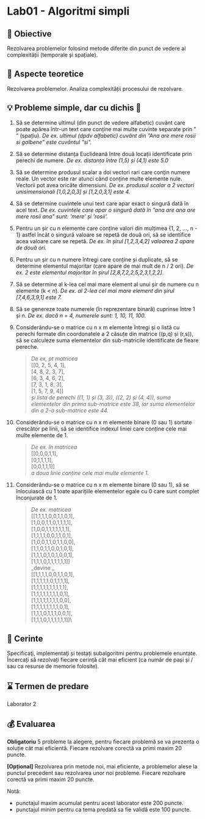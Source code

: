 # Lab01 - Algoritmi simpli

## :microscope: Obiective

Rezolvarea problemelor folosind metode diferite din punct de vedere al complexității (temporale și spațiale).

## :book: Aspecte teoretice

Rezolvarea problemelor. Analiza complexității procesului de rezolvare.

## :bulb: Probleme simple, dar cu dichis :blossom:

1. Să se determine ultimul (din punct de vedere alfabetic) cuvânt care poate apărea într-un text care conține mai multe cuvinte separate prin ” ” (spațiu). _De ex. ultimul (dpdv alfabetic) cuvânt din ”Ana are mere rosii si galbene” este cuvântul "si"._

2. Să se determine distanța Euclideană între două locații identificate prin perechi de numere.
   _De ex. distanța între (1,5) și (4,1) este 5.0_

3. Să se determine produsul scalar a doi vectori rari care conțin numere reale. Un vector este rar atunci când conține multe elemente nule. Vectorii pot avea oricâte dimensiuni.
   _De ex. produsul scalar a 2 vectori unisimensionali [1,0,2,0,3] și [1,2,0,3,1] este 4._

4. Să se determine cuvintele unui text care apar exact o singură dată în acel text.
   _De ex. cuvintele care apar o singură dată în ”ana are ana are mere rosii ana" sunt: 'mere' și 'rosii'._

5. Pentru un șir cu n elemente care conține valori din mulțimea {1, 2, ..., n - 1} astfel încât o singură valoare se repetă de două ori, să se identifice acea valoare care se repetă.
   _De ex. în șirul [1,2,3,4,2] valoarea 2 apare de două ori._

6. Pentru un șir cu n numere întregi care conține și duplicate, să se determine elementul majoritar (care apare de mai mult de n / 2 ori).
   _De ex. 2 este elementul majoritar în șirul [2,8,7,2,2,5,2,3,1,2,2]._

7. Să se determine al k-lea cel mai mare element al unui șir de numere cu n elemente (k < n).
   _De ex. al 2-lea cel mai mare element din șirul [7,4,6,3,9,1] este 7._

8. Să se genereze toate numerele (în reprezentare binară) cuprinse între 1 și n.
   _De ex. dacă n = 4, numerele sunt: 1, 10, 11, 100._

9. Considerându-se o matrice cu n x m elemente întregi și o listă cu perechi formate din coordonatele a 2 căsuțe din matrice ((p,q) și (r,s)), să se calculeze suma elementelor din sub-matricile identificate de fieare pereche.

   > _De ex, pt matricea_\
   > [[0, 2, 5, 4, 1], \
 [4, 8, 2, 3, 7], \
 [6, 3, 4, 6, 2], \
 [7, 3, 1, 8, 3], \
 [1, 5, 7, 9, 4]] \
   > _și lista de perechi ((1, 1) și (3, 3)), ((2, 2) și (4, 4)), suma elementelor din prima sub-matrice este 38, iar suma elementelor din a 2-a sub-matrice este 44._

10. Considerându-se o matrice cu n x m elemente binare (0 sau 1) sortate crescător pe linii, să se identifice indexul liniei care conține cele mai multe elemente de 1.

    > _De ex. în matricea_ \
    > [[0,0,0,1,1], \
[0,1,1,1,1], \
[0,0,1,1,1]] \
    > _a doua linie conține cele mai multe elemente 1._

11. Considerându-se o matrice cu n x m elemente binare (0 sau 1), să se înlocuiască cu 1 toate aparițiile elementelor egale cu 0 care sunt complet înconjurate de 1.
    > _De ex. matricea_ \
    > [[1,1,1,1,0,0,1,1,0,1],\
[1,0,0,1,1,0,1,1,1,1],\
[1,0,0,1,1,1,1,1,1,1],\
[1,1,1,1,0,0,1,1,0,1],\
[1,0,0,1,1,0,1,1,0,0],\
[1,1,0,1,1,0,0,1,0,1],\
[1,1,1,0,1,0,1,0,0,1],\
[1,1,1,0,1,1,1,1,1,1]]\
    > _devine _ \
    > [[1,1,1,1,0,0,1,1,0,1],\
[1,1,1,1,1,0,1,1,1,1],\
[1,1,1,1,1,1,1,1,1,1],\
[1,1,1,1,1,1,1,1,0,1],\
[1,1,1,1,1,1,1,1,0,0],\
[1,1,1,1,1,1,1,1,0,1],\
[1,1,1,0,1,1,1,0,0,1],\
[1,1,1,0,1,1,1,1,1,1]]\

## :memo: Cerinte

Specificaţi, implementaţi și testați subalgoritmi pentru problemele enuntate. Încercați să rezolvați fiecare cerință cât mai eficient (ca număr de pași și / sau ca resurse de memorie folosite).

## :hourglass: Termen de predare

Laborator 2

## :moneybag: Evaluarea

**Obligatoriu** 5 probleme la alegere, pentru fiecare problemă se va prezenta o soluție cât mai eficientă. Fiecare rezolvare corectă va primi maxim 20 puncte.

**\[Opțional\]**
Rezolvarea prin metode noi, mai eficiente, a problemelor alese la punctul precedent sau rezolvarea unor noi probleme. Fiecare rezolvare corectă va primi maxim 20 puncte.

Notă:

- punctajul maxim acumulat pentru acest laborator este 200 puncte.
- punctajul minim pentru ca tema predată sa fie validă este 100 puncte.

